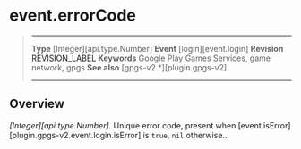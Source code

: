 # event.errorCode

> --------------------- ------------------------------------------------------------------------------------------
> __Type__              [Integer][api.type.Number]
> __Event__             [login][event.login]
> __Revision__          [REVISION_LABEL](REVISION_URL)
> __Keywords__          Google Play Games Services, game network, gpgs
> __See also__          [gpgs-v2.*][plugin.gpgs-v2]
> --------------------- ------------------------------------------------------------------------------------------

## Overview

_[Integer][api.type.Number]._ Unique error code, present when [event.isError][plugin.gpgs-v2.event.login.isError] is `true`, `nil` otherwise..
